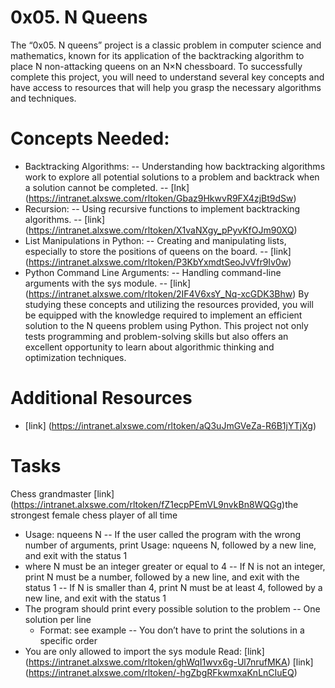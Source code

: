 # 0x05. N Queens
The “0x05. N queens” project is a classic problem in computer science and mathematics, known for its application of the backtracking algorithm to place N non-attacking queens on an N×N chessboard. To successfully complete this project, you will need to understand several key concepts and have access to resources that will help you grasp the necessary algorithms and techniques.
# Concepts Needed:
- Backtracking Algorithms:
-- Understanding how backtracking algorithms work to explore all potential solutions to a problem and backtrack when a solution cannot be completed.
-- [lnk] (https://intranet.alxswe.com/rltoken/Gbaz9HkwvR9FX4zjBt9dSw)
- Recursion:
-- Using recursive functions to implement backtracking algorithms.
-- [link] (https://intranet.alxswe.com/rltoken/X1vaNXgy_pPyvKfOJm90XQ)
- List Manipulations in Python:
-- Creating and manipulating lists, especially to store the positions of queens on the board.
-- [link] (https://intranet.alxswe.com/rltoken/P3KbYxmdtSeoJvVfr9Iv0w)
- Python Command Line Arguments:
-- Handling command-line arguments with the sys module.
-- [link] (https://intranet.alxswe.com/rltoken/2IF4V6xsY_Nq-xcGDK3Bhw)
By studying these concepts and utilizing the resources provided, you will be equipped with the knowledge required to implement an efficient solution to the N queens problem using Python. This project not only tests programming and problem-solving skills but also offers an excellent opportunity to learn about algorithmic thinking and optimization techniques.
# Additional Resources
- [link] (https://intranet.alxswe.com/rltoken/aQ3uJmGVeZa-R6B1jYTjXg)
# Tasks
Chess grandmaster [link] (https://intranet.alxswe.com/rltoken/fZ1ecpPEmVL9nvkBn8WQGg)the strongest female chess player of all time
- Usage: nqueens N
-- If the user called the program with the wrong number of arguments, print Usage: nqueens N, followed by a new line, and exit with the status 1
- where N must be an integer greater or equal to 4
-- If N is not an integer, print N must be a number, followed by a new line, and exit with the status 1
-- If N is smaller than 4, print N must be at least 4, followed by a new line, and exit with the status 1
- The program should print every possible solution to the problem
-- One solution per line
	+ Format: see example
-- You don’t have to print the solutions in a specific order
- You are only allowed to import the sys module
Read: [link] (https://intranet.alxswe.com/rltoken/ghWqI1wvx6g-Ul7nrufMKA) [link] (https://intranet.alxswe.com/rltoken/-hgZbgRFkwmxaKnLnCIuEQ)
